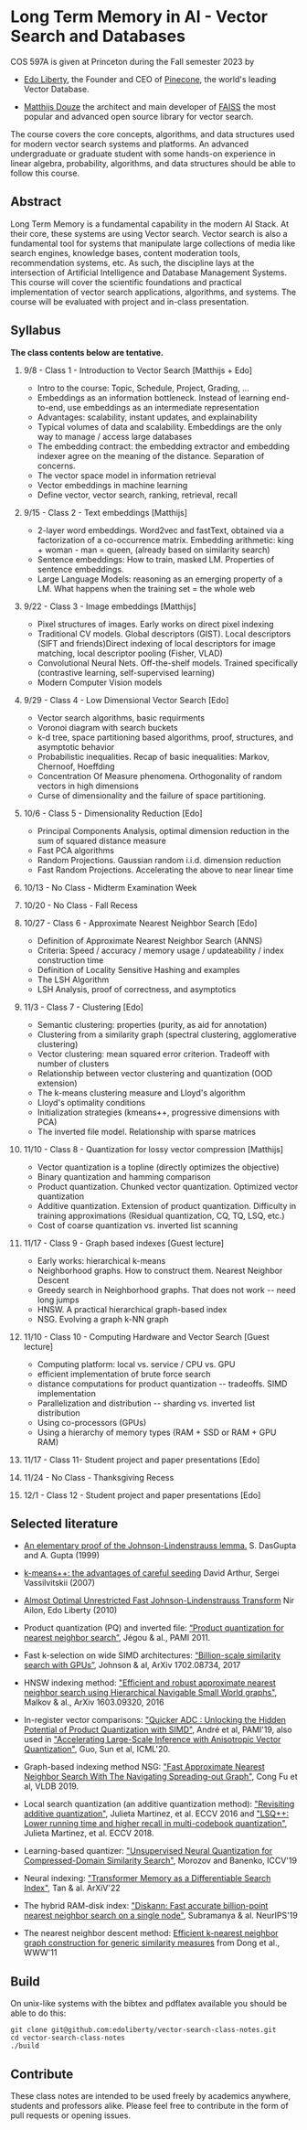 # Long Term Memory in AI - Vector Search and Databases
COS 597A is given at Princeton during the Fall semester 2023 by

* [Edo Liberty](https://scholar.google.com/citations?user=QHS_pZAAAAAJ&hl=en), the Founder and CEO of [Pinecone](https://www.pinecone.io), the world's leading Vector Database.

* [Matthijs Douze](https://scholar.google.com/citations?user=0eFZtREAAAAJ&hl=en]) the architect and main developer of [FAISS](https://github.com/facebookresearch/faiss) the most popular and advanced open source library for vector search.

The course covers the core concepts, algorithms, and data structures used for modern vector search systems and platforms. An advanced undergraduate or graduate student with some hands-on experience in linear algebra, probability, algorithms, and data structures should be able to follow this course.


## Abstract
Long Term Memory is a fundamental capability in the modern AI Stack. At their core, these systems are using Vector search. Vector search is also a fundamental tool for systems that manipulate large collections of media like search engines, knowledge bases, content moderation tools, recommendation systems, etc. As such, the discipline lays at the intersection of Artificial Intelligence and Database Management Systems. This course will cover the scientific foundations and practical implementation of vector search applications, algorithms, and systems. The course will be evaluated with project and in-class presentation. 


## Syllabus

**The class contents below are tentative.**




1. 9/8 - Class 1 - Introduction to Vector Search [Matthijs + Edo]
	* Intro to the course: Topic, Schedule, Project, Grading, ...
	* Embeddings as an information bottleneck. Instead of learning end-to-end, use embeddings as an intermediate representation
	* Advantages: scalability, instant updates, and explainability
	* Typical volumes of data and scalability. Embeddings are the only way to manage / access large databases
	* The embedding contract: the embedding extractor and embedding indexer agree on the meaning of the distance. Separation of concerns.
	* The vector space model in information retrieval
	* Vector embeddings in machine learning
	* Define vector, vector search, ranking, retrieval, recall

	
1. 9/15 - Class 2 - Text embeddings [Matthijs]
	* 2-layer word embeddings. Word2vec and fastText, obtained via a factorization of a co-occurrence matrix. Embedding arithmetic: king + woman - man = queen, (already based on similarity search)
	* Sentence embeddings: How to train, masked LM. Properties of sentence embeddings.
	* Large Language Models: reasoning as an emerging property of a LM. What happens when the training set = the whole web


1. 9/22 - Class 3 - Image embeddings [Matthijs] 
	* Pixel structures of images. Early works on direct pixel indexing
	* Traditional CV models. Global descriptors (GIST). Local descriptors (SIFT and friends)Direct indexing of local descriptors for image matching, local descriptor pooling (Fisher, VLAD)
	* Convolutional Neural Nets. Off-the-shelf models. Trained specifically (contrastive learning, self-supervised learning)
	* Modern Computer Vision models 


1. 9/29 - Class 4 - Low Dimensional Vector Search [Edo]
	* Vector search algorithms, basic requirments 
	* Voronoi diagram with search buckets
	* k-d tree, space partitioning based algorithms, proof, structures, and asymptotic behavior
	* Probabilistic inequalities. Recap of basic inequalities: Markov, Chernoof, Hoeffding
	* Concentration Of Measure phenomena. Orthogonality of random vectors in high dimensions
	* Curse of dimensionality and the failure of space partitioning.

1. 10/6 - Class 5 - Dimensionality Reduction [Edo] 
	* Principal Components Analysis, optimal dimension reduction in the sum of squared distance measure
	* Fast PCA algorithms 
	* Random Projections. Gaussian random i.i.d. dimension reduction 
	* Fast Random Projections. Accelerating the above to near linear time

1. 10/13 - No Class - Midterm Examination Week

1. 10/20 - No Class - Fall Recess

1. 10/27 - Class 6 - Approximate Nearest Neighbor Search [Edo]
	* Definition of Approximate Nearest Neighbor Search (ANNS)
	* Criteria: Speed / accuracy / memory usage / updateability / index construction time 
	* Definition of Locality Sensitive Hashing and examples
	* The LSH Algorithm
	* LSH Analysis, proof of correctness, and asymptotics

1. 11/3 - Class 7 - Clustering [Edo]
	* Semantic clustering: properties (purity, as aid for annotation)
	* Clustering from a similarity graph (spectral clustering, agglomerative clustering)
	* Vector clustering: mean squared error criterion. Tradeoff with number of clusters
	* Relationship between vector clustering and quantization (OOD extension) 
	* The k-means clustering measure and Lloyd's algorithm
	* Lloyd's optimality conditions
	* Initialization strategies (kmeans++, progressive dimensions with PCA)
	* The inverted file model. Relationship with sparse matrices
	
1. 11/10 - Class 8 - Quantization for lossy vector compression [Matthijs]
	* Vector quantization is a topline (directly optimizes the objective)
	* Binary quantization and hamming comparison 
	* Product quantization. Chunked vector quantization. Optimized vector quantization
	* Additive quantization. Extension of product quantization. Difficulty in training approximations (Residual quantization, CQ, TQ, LSQ, etc.)
	* Cost of coarse quantization vs. inverted list scanning
	
1. 11/17 - Class 9 - Graph based indexes [Guest lecture]
	* Early works: hierarchical k-means 
	* Neighborhood graphs. How to construct them. Nearest Neighbor Descent
	* Greedy search in Neighborhood graphs. That does not work -- need long jumps
	* HNSW. A practical hierarchical graph-based index
	* NSG. Evolving a graph k-NN graph	


1. 11/10 - Class 10 - Computing Hardware and Vector Search [Guest lecture]
	* Computing platform: local vs. service / CPU vs. GPU 
	* efficient implementation of brute force search
	* distance computations for product quantization -- tradeoffs. SIMD implementation
	* Parallelization and distribution -- sharding vs. inverted list distribution
	* Using co-processors (GPUs)
	* Using a hierarchy of memory types (RAM + SSD or RAM + GPU RAM)


1. 11/17 - Class 11- Student project and paper presentations [Edo]

1. 11/24 - No Class - Thanksgiving Recess

1. 12/1 - Class 12 - Student project and paper presentations [Edo]


 
## Selected literature 



* [An elementary proof of the Johnson-Lindenstrauss lemma.](https://cseweb.ucsd.edu/~dasgupta/papers/jl.pdf) S. DasGupta and A. Gupta (1999)


* [k-means++: the advantages of careful seeding](https://theory.stanford.edu/~sergei/papers/kMeansPP-soda.pdf) David Arthur, Sergei Vassilvitskii (2007)

* [Almost Optimal Unrestricted Fast Johnson-Lindenstrauss Transform](ttps://arxiv.org/abs/1005.5513) Nir Ailon, Edo Liberty (2010)


* Product quantization (PQ) and inverted file: [“Product quantization for nearest neighbor search”](https://hal.inria.fr/inria-00514462v2/document), Jégou & al., PAMI 2011. 

* Fast k-selection on wide SIMD architectures: [“Billion-scale similarity search with GPUs”](https://arxiv.org/abs/1702.08734), Johnson & al, ArXiv 1702.08734, 2017 

* HNSW indexing method: ["Efficient and robust approximate nearest neighbor search using Hierarchical Navigable Small World graphs"](https://arxiv.org/abs/1603.09320), Malkov & al., ArXiv 1603.09320, 2016

* In-register vector comparisons: ["Quicker ADC : Unlocking the Hidden Potential of Product Quantization with SIMD"](https://arxiv.org/abs/1812.09162), André et al, PAMI'19, also used in ["Accelerating Large-Scale Inference with Anisotropic Vector Quantization"](https://arxiv.org/abs/1908.10396), Guo, Sun et al, ICML'20.

* Graph-based indexing method NSG: ["Fast Approximate Nearest Neighbor Search With The Navigating Spreading-out Graph"](https://arxiv.org/abs/1707.00143), Cong Fu et al, VLDB 2019.

* Local search quantization (an additive quantization method): ["Revisiting additive quantization"](https://drive.google.com/file/d/1dDuv6fQozLQFS2AJoNNFGTH499QIp_vO/view), Julieta Martinez, et al. ECCV 2016 and ["LSQ++: Lower running time and higher recall in multi-codebook quantization"](https://openaccess.thecvf.com/content_ECCV_2018/html/Julieta_Martinez_LSQ_lower_runtime_ECCV_2018_paper.html), Julieta Martinez, et al. ECCV 2018.

* Learning-based quantizer: ["Unsupervised Neural Quantization for Compressed-Domain Similarity Search"](https://openaccess.thecvf.com/content_ICCV_2019/html/Morozov_Unsupervised_Neural_Quantization_for_Compressed-Domain_Similarity_Search_ICCV_2019_paper.html), Morozov and Banenko, ICCV'19

* Neural indexing: ["Transformer Memory as a Differentiable Search Index"](https://arxiv.org/abs/2202.06991), Tan & al. ArXiV'22

* The hybrid RAM-disk index: ["Diskann: Fast accurate billion-point nearest neighbor search on a single node"](https://proceedings.neurips.cc/paper/2019/hash/09853c7fb1d3f8ee67a61b6bf4a7f8e6-Abstract.html), Subramanya & al. NeurIPS'19

* The nearest neighbor descent method: [Efficient k-nearest neighbor graph construction for generic similarity measures](https://www.ambuehler.ethz.ch/CDstore/www2011/proceedings/p577.pdf) from Dong et al., WWW'11

## Build

On unix-like systems with the bibtex and pdflatex available you should be able to do this:


```
git clone git@github.com:edoliberty/vector-search-class-notes.git
cd vector-search-class-notes
./build
```



## Contribute

These class notes are intended to be used freely by academics anywhere, students and professors alike. Please feel free to contribute in the form of pull requests or opening issues.
